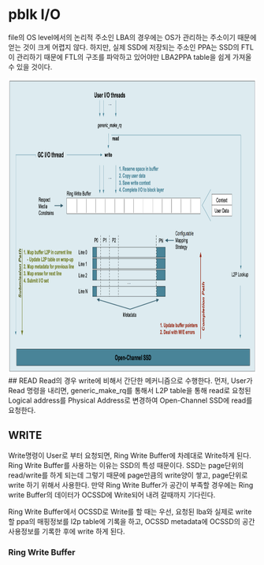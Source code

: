 pblk I/O
=========
file의 OS level에서의 논리적 주소인 LBA의 경우에는 OS가 관리하는 주소이기 때문에 얻는 것이 크게 어렵지 않다. 하지만, 실제 SSD에 저장되는 주소인 PPA는 SSD의 FTL이 관리하기 때문에 FTL의 구조를 파악하고 있어야만 LBA2PPA table을 쉽게 가져올 수 있을 것이다. 

<img src="./pblk_io.png" height="600">
## READ
Read의 경우 write에 비해서 간단한 메커니즘으로 수행한다. 먼저, User가 Read 명령을 내리면, generic_make_rq를 통해서 L2P table을 통해 read로 요청된 Logical address를 Physical Address로 변경하여 Open-Channel SSD에 read를 요청한다.

## WRITE
Write명령이 User로 부터 요청되면, Ring Write Buffer에 차례대로 Write하게 된다. Ring Write Buffer를 사용하는 이유는 SSD의 특성 때문이다. SSD는 page단위의 read/write를 하게 되는데 그렇기 때문에 page만큼의 write양이 쌓고, page단위로 write 하기 위해서 사용한다. 만약 Ring Write Buffer가 공간이 부족할 경우에는 Ring write Buffer의 데이터가 OCSSD에 Write되어 내려 갈때까지 기다린다.

Ring Write Buffer에서 OCSSD로 Write를 할 때는 우선, 요청된 lba와 실제로 write할 ppa의 매핑정보를 l2p table에 기록을 하고, OCSSD metadata에 OCSSD의 공간 사용정보를 기록한 후에 write 하게 된다.

### Ring Write Buffer
